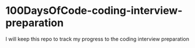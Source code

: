 # 100DaysOfCode-coding-interview-preparation
I will keep this repo to track my progress to the coding interview preparation
